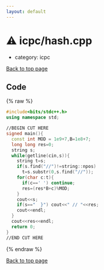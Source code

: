 ```yaml
---
layout: default
---
```


<!-- mathjax config similar to math.stackexchange -->
<script type="text/javascript" async
  src="https://cdnjs.cloudflare.com/ajax/libs/mathjax/2.7.5/MathJax.js?config=TeX-MML-AM_CHTML">
</script>
<script type="text/x-mathjax-config">
  MathJax.Hub.Config({
    TeX: { equationNumbers: { autoNumber: "AMS" }},
    tex2jax: {
      inlineMath: [ ['$','$'] ],
      processEscapes: true
    },
    "HTML-CSS": { matchFontHeight: false },
    displayAlign: "left",
    displayIndent: "2em"
  });
</script>

<script type="text/javascript" src="https://cdnjs.cloudflare.com/ajax/libs/jquery/3.4.1/jquery.min.js"></script>
<script src="https://cdn.jsdelivr.net/npm/jquery-balloon-js@1.1.2/jquery.balloon.min.js" integrity="sha256-ZEYs9VrgAeNuPvs15E39OsyOJaIkXEEt10fzxJ20+2I=" crossorigin="anonymous"></script>
<script type="text/javascript" src="../../assets/js/copy-button.js"></script>
<link rel="stylesheet" href="../../assets/css/copy-button.css" />


# :warning: icpc/hash.cpp
* category: icpc


[Back to top page](../../index.html)



## Code
{% raw %}
```cpp
#include<bits/stdc++.h>
using namespace std;

//BEGIN CUT HERE
signed main(){
  const int MOD = 1e9+7,B=1e8+7;
  long long res=0;
  string s;
  while(getline(cin,s)){
    string t=s;
    if(s.find("//")!=string::npos)
      t=s.substr(0,s.find("//"));
    for(char c:t){
      if(c==' ') continue;
      res=(res*B+c)%MOD;
    }
    cout<<s;
    if(s=="  }") cout<<" // "<<res;
    cout<<endl;
  }
  cout<<res<<endl;
  return 0;
}
//END CUT HERE

```
{% endraw %}

[Back to top page](../../index.html)

